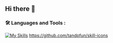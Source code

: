 ## Hi there 👋

<!--
**unni-arunima/unni-arunima** is a ✨ _special_ ✨ repository because its `README.md` (this file) appears on your GitHub profile.

Here are some ideas to get you started:

- 🔭 I’m currently working on ...
- 🌱 I’m currently learning ...
- 👯 I’m looking to collaborate on ...
- 🤔 I’m looking for help with ...
- 💬 Ask me about ...
- 📫 How to reach me: ...
- 😄 Pronouns: ...
- ⚡ Fun fact: ...
-->
### :hammer_and_wrench: Languages and Tools :
[![My Skills](https://skillicons.dev/icons?i=aws,gcp,anaconda,arduino,atom,bash,c,cpp,docker,flask,git,github,html,js,kafka,mysql,nodejs,opencv,postman,py,pytorch,r,sklearn,tensorflow,vscode&perline=5)](https://skillicons.dev)
https://github.com/tandpfun/skill-icons
